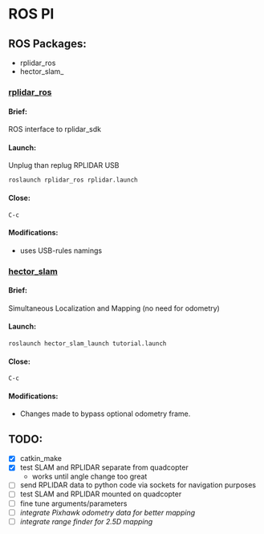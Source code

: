 # ROS PI
## ROS Packages:
* rplidar\_ros
* hector\_slam_

### [rplidar\_ros](http://wiki.ros.org/rplidar)
#### Brief:
  ROS interface to rplidar\_sdk
#### Launch:
  Unplug than replug RPLIDAR USB
```
roslaunch rplidar_ros rplidar.launch
```
#### Close:
```
C-c
```
#### Modifications:
  - uses USB-rules namings
### [hector\_slam](http://wiki.ros.org/rplidar)
#### Brief:
  Simultaneous Localization and Mapping (no need for odometry)
#### Launch:
```
roslaunch hector_slam_launch tutorial.launch
```
#### Close:
```
C-c
```
#### Modifications:
  - Changes made to bypass optional odometry frame.

## TODO:
- [x] catkin\_make
- [x] test SLAM and RPLIDAR separate from quadcopter 
  - works until angle change too great
- [ ] send RPLIDAR data to python code via sockets for navigation purposes
- [ ] test SLAM and RPLIDAR mounted on quadcopter
- [ ] fine tune arguments/parameters
- [ ] _integrate Pixhawk odometry data for better mapping_
- [ ] _integrate range finder for 2.5D mapping_
